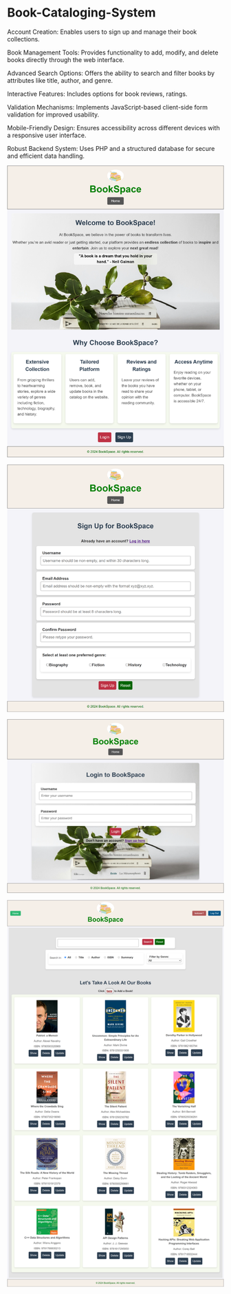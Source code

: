 # Book-Cataloging-System

Account Creation: Enables users to sign up and manage their book collections.

Book Management Tools: Provides functionality to add, modify, and delete books directly through the web interface.

Advanced Search Options: Offers the ability to search and filter books by attributes like title, author, and genre.

Interactive Features: Includes options for book reviews, ratings.

Validation Mechanisms: Implements JavaScript-based client-side form validation for improved usability.

Mobile-Friendly Design: Ensures accessibility across different devices with a responsive user interface.

Robust Backend System: Uses PHP and a structured database for secure and efficient data handling.

![Project Description](https://github.com/tran-hana/Book-Cataloging-System/blob/main/localhost_BookSpace_index.php.png)

![Project Description](https://github.com/tran-hana/Book-Cataloging-System/blob/main/localhost_BookSpace_private_functions_signup.php.png)

![Project Description](https://github.com/tran-hana/Book-Cataloging-System/blob/main/localhost_BookSpace_private_functions_login.php.png)

![Project Description](https://github.com/tran-hana/Book-Cataloging-System/blob/main/localhost_BookSpace_private_functions_booklist.php.png)

